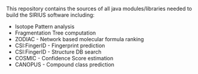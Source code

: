 This repository contains the sources of all java modules/libraries needed
to build the SIRIUS software including: 
* Isotope Pattern analysis
* Fragmentation Tree computation
* ZODIAC - Network based molecular formula ranking
* CSI:FingerID - Fingerprint prediction
* CSI:FingerID - Structure DB search
* COSMIC - Confidence Score estimation
* CANOPUS - Compound class prediction    